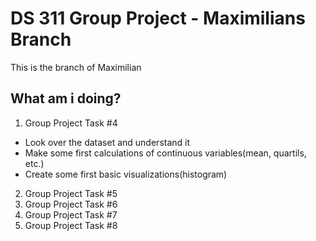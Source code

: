 # DS 311  Group Project - Maximilians Branch
This is the branch of Maximilian

## What am i doing?
1. Group Project Task #4
- Look over the dataset and understand it 
- Make some first calculations of continuous variables(mean, quartils, etc.)
- Create some first basic visualizations(histogram)
2. Group Project Task #5
3. Group Project Task #6
4. Group Project Task #7
5. Group Project Task #8

